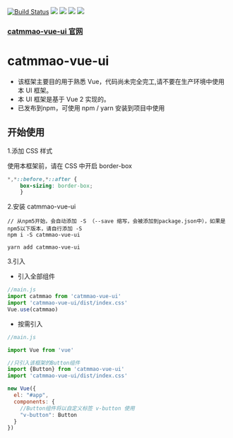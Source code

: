 [![Build Status](https://travis-ci.org/CaTmmao/vue-ui.svg?branch=master)](https://travis-ci.org/CaTmmao/vue-ui)
<img src="https://img.shields.io/github/license/catmmao/vue-ui.svg">
<img src="https://img.shields.io/bundlephobia/min/catmmao-vue-ui.svg">
<img src="https://img.shields.io/npm/v/catmmao-vue-ui.svg">
<img src="https://img.shields.io/github/last-commit/catmmao/vue-ui.svg">

### [catmmao-vue-ui 官网](https://catmmao.github.io/vue-ui/)

# catmmao-vue-ui

- 该框架主要目的用于熟悉 Vue，代码尚未完全完工,请不要在生产环境中使用本 UI 框架。
- 本 UI 框架是基于 Vue 2 实现的。
- 已发布到npm，可使用 npm / yarn 安装到项目中使用

## 开始使用
1.添加 CSS 样式

使用本框架前，请在 CSS 中开启 border-box

```css
*,*::before,*::after {
    box-sizing: border-box;
    }
```

2.安装 catmmao-vue-ui
```
// 从npm5开始，会自动添加 -S （--save 缩写，会被添加到package.json中），如果是npm5以下版本，请自行添加 -S
npm i -S catmmao-vue-ui

yarn add catmmao-vue-ui
```

3.引入
- 引入全部组件
```javascript
//main.js
import catmmao from 'catmmao-vue-ui'
import 'catmmao-vue-ui/dist/index.css'
Vue.use(catmmao)
```

- 按需引入
```javascript
//main.js

import Vue from 'vue'

//只引入该框架的Button组件
import {Button} from 'catmmao-vue-ui'
import 'catmmao-vue-ui/dist/index.css'

new Vue({
  el: "#app",
  components: {
    //Button组件将以自定义标签 v-button 使用 
    "v-button": Button
  }
})
```

